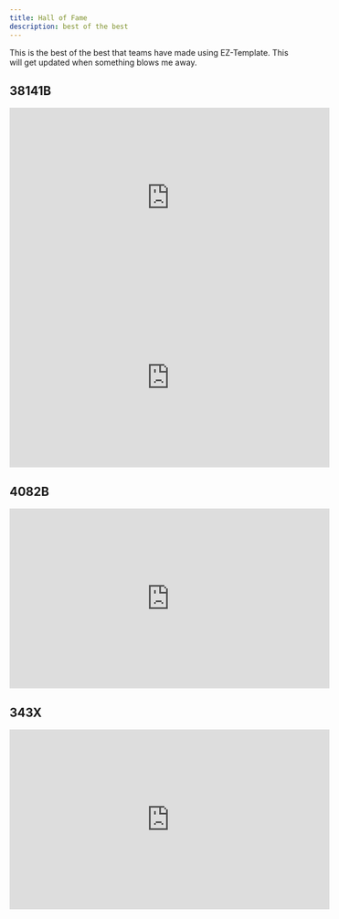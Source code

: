 ```yaml
---
title: Hall of Fame
description: best of the best
---
```


This is the best of the best that teams have made using EZ-Template.  This will get updated when something blows me away.  

## 38141B
<iframe width="560" height="315" src="https://www.youtube.com/embed/48Qy_qmK--I?si=6253EQaYnkwbI8dq" title="YouTube video player" frameborder="0" allow="accelerometer; autoplay; clipboard-write; encrypted-media; gyroscope; picture-in-picture; web-share" referrerpolicy="strict-origin-when-cross-origin" allowfullscreen></iframe>  

<iframe width="560" height="315" src="https://www.youtube.com/embed/AUWkGa8izhM?si=xVzqoCimWjCl9ZCO" title="YouTube video player" frameborder="0" allow="accelerometer; autoplay; clipboard-write; encrypted-media; gyroscope; picture-in-picture; web-share" referrerpolicy="strict-origin-when-cross-origin" allowfullscreen></iframe>  

## 4082B
<iframe width="560" height="315" src="https://www.youtube.com/embed/Sm_HKixaDcQ?si=AZALZ4nymObZ87Ww" title="YouTube video player" frameborder="0" allow="accelerometer; autoplay; clipboard-write; encrypted-media; gyroscope; picture-in-picture; web-share" referrerpolicy="strict-origin-when-cross-origin" allowfullscreen></iframe>  

## 343X
<iframe width="560" height="315" src="https://www.youtube.com/embed/BM-OUWSl0ls?si=a4MnSFq_6SAt_YQB" title="YouTube video player" frameborder="0" allow="accelerometer; autoplay; clipboard-write; encrypted-media; gyroscope; picture-in-picture; web-share" referrerpolicy="strict-origin-when-cross-origin" allowfullscreen></iframe> 